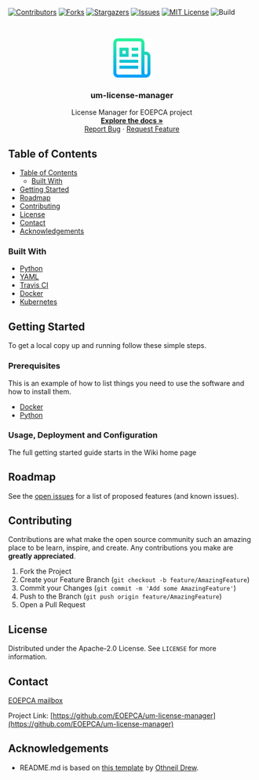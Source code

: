 [![Contributors][contributors-shield]][contributors-url]
[![Forks][forks-shield]][forks-url]
[![Stargazers][stars-shield]][stars-url]
[![Issues][issues-shield]][issues-url]
[![MIT License][license-shield]][license-url]
![Build][build-shield]

<!-- PROJECT LOGO -->
<br />
<p align="center">
  <a href="https://github.com/EOEPCA/um-license-manager">
    <img src="images/logo.png" alt="Logo" width="80" height="80">
  </a>

  <h3 align="center">um-license-manager</h3>

  <p align="center">
    License Manager for EOEPCA project
    <br />
    <a href="https://eoepca.github.io/um-license-manager/"><strong>Explore the docs »</strong></a>
    <br />
    <a href="https://github.com/EOEPCA/um-license-manager/issues">Report Bug</a>
    ·
    <a href="https://github.com/EOEPCA/um-license-manager/issues">Request Feature</a>
  </p>
</p>

## Table of Contents

- [Table of Contents](#table-of-contents)
  - [Built With](#built-with)
- [Getting Started](#getting-started)
- [Roadmap](#roadmap)
- [Contributing](#contributing)
- [License](#license)
- [Contact](#contact)
- [Acknowledgements](#acknowledgements)

<!-- ABOUT THE PROJECT -->

### Built With

- [Python](https://www.python.org//)
- [YAML](https://yaml.org/)
- [Travis CI](https://travis-ci.com/)
- [Docker](https://docker.com)
- [Kubernetes](https://kubernetes.io)

<!-- GETTING STARTED -->

## Getting Started

To get a local copy up and running follow these simple steps.

### Prerequisites

This is an example of how to list things you need to use the software and how to install them.

- [Docker](https://www.docker.com/)
- [Python](https://www.python.org//)

### Usage, Deployment and Configuration

The full getting started guide starts in the Wiki home page

## Roadmap

See the [open issues](https://github.com/EOEPCA/um-license-manager/issues) for a list of proposed features (and known issues).


## Contributing

Contributions are what make the open source community such an amazing place to be learn, inspire, and create. Any contributions you make are **greatly appreciated**.

1. Fork the Project
2. Create your Feature Branch (`git checkout -b feature/AmazingFeature`)
3. Commit your Changes (`git commit -m 'Add some AmazingFeature'`)
4. Push to the Branch (`git push origin feature/AmazingFeature`)
5. Open a Pull Request

<!-- LICENSE -->

## License

Distributed under the Apache-2.0 License. See `LICENSE` for more information.

## Contact

[EOEPCA mailbox](eoepca.systemteam@telespazio.com)

Project Link: [https://github.com/EOEPCA/um-license-manager](https://github.com/EOEPCA/um-license-manager)

## Acknowledgements

- README.md is based on [this template](https://github.com/othneildrew/Best-README-Template) by [Othneil Drew](https://github.com/othneildrew).


[contributors-shield]: https://img.shields.io/github/contributors/EOEPCA/um-license-manager.svg?style=flat-square
[contributors-url]: https://github.com/EOEPCA/um-license-manager/graphs/contributors
[forks-shield]: https://img.shields.io/github/forks/EOEPCA/um-license-manager.svg?style=flat-square
[forks-url]: https://github.com/EOEPCA/um-license-manager/network/members
[stars-shield]: https://img.shields.io/github/stars/EOEPCA/um-license-manager.svg?style=flat-square
[stars-url]: https://github.com/EOEPCA/um-license-manager/stargazers
[issues-shield]: https://img.shields.io/github/issues/EOEPCA/um-license-manager.svg?style=flat-square
[issues-url]: https://github.com/EOEPCA/um-license-manager/issues
[license-shield]: https://img.shields.io/github/license/EOEPCA/um-license-manager.svg?style=flat-square
[license-url]: https://github.com/EOEPCA/um-license-manager/blob/master/LICENSE
[build-shield]: https://www.travis-ci.com/EOEPCA/um-license-manager.svg?branch=master
